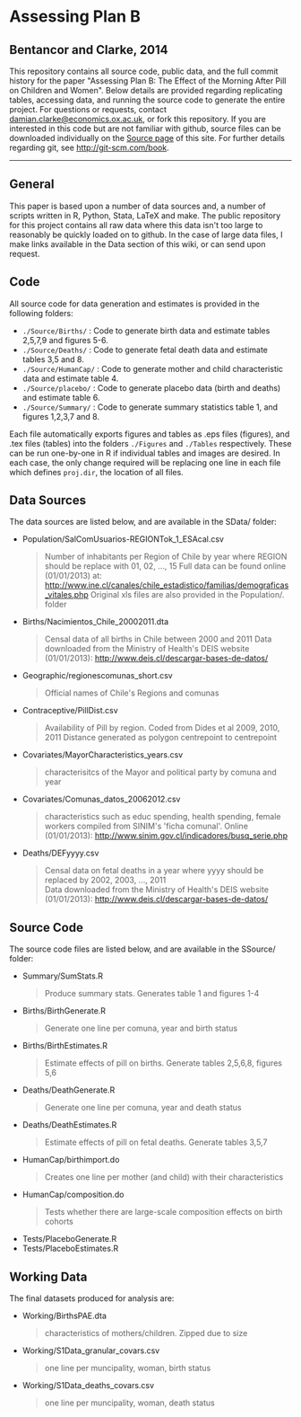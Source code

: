 # Assessing Plan B
## Bentancor and Clarke, 2014


This repository contains all source code, public data, and the full commit history for the paper "Assessing Plan B: The Effect of the Morning After Pill on Children and Women".  Below details are provided regarding replicating tables, accessing data, and running the source code to generate the entire project.   For questions or requests, contact <damian.clarke@economics.ox.ac.uk>, or fork this repository.  If you are interested in this code but are not familiar with github, source files can be downloaded individually on the [Source page](https://github.com/damiancclarke/morning-after-pill/tree/master/Source) of this site.  For further details regarding git, see <http://git-scm.com/book>.

***

## General

This paper is based upon a number of data sources and, a number of scripts written in R, Python, Stata, LaTeX and make.  The public repository for this project contains all raw data where this data isn't too large to reasonably be quickly loaded on to github.  In the case of large data files, I make links available in the Data section of this wiki, or can send upon request.

## Code

All source code for data generation and estimates is provided in the following folders:
* `./Source/Births/` : Code to generate birth data and estimate tables 2,5,7,9 and figures 5-6.
* `./Source/Deaths/` : Code to generate fetal death data and estimate tables 3,5 and 8.
* `./Source/HumanCap/` : Code to generate mother and child characteristic data and estimate table 4.
* `./Source/placebo/` : Code to generate placebo data (birth and deaths) and estimate table 6.
* `./Source/Summary/` : Code to generate summary statistics table 1, and figures 1,2,3,7 and 8.

Each file automatically exports figures and tables as .eps files (figures), and .tex files (tables) into the folders `./Figures` and `./Tables` respectively.  These can be run one-by-one in R if individual tables and images are desired.  In each case, the only change required will be replacing one line in each file which defines `proj.dir`, the location of all files.


## Data Sources
The data sources are listed below, and are available in the SData/ folder:

* Population/SalComUsuarios-REGIONTok_1_ESAcal.csv
  > Number of inhabitants per Region of Chile by year 
  > where REGION should be replace with 01, 02, ..., 15 
  > Full data can be found online (01/01/2013) at:  
    http://www.ine.cl/canales/chile_estadistico/familias/demograficas_vitales.php 
  > Original xls files are also provided in the Population/. folder
* Births/Nacimientos_Chile_20002011.dta
  > Censal data of all births in Chile between 2000 and 2011
  > Data downloaded from the Ministry of Health's DEIS website (01/01/2013):
    http://www.deis.cl/descargar-bases-de-datos/
* Geographic/regionescomunas_short.csv
  > Official names of Chile's Regions and comunas
* Contraceptive/PillDist.csv
  > Availability of Pill by region.  Coded from Dides et al 2009, 2010, 2011
  > Distance generated as polygon centrepoint to centrepoint
* Covariates/MayorCharacteristics_years.csv
  > characterisitcs of the Mayor and political party by comuna and year
* Covariates/Comunas_datos_20062012.csv
  > characteristics such as educ spending, health spending, female workers
  > compiled from SINIM's 'ficha comunal'.  Online (01/01/2013):
    http://www.sinim.gov.cl/indicadores/busq_serie.php
* Deaths/DEFyyyy.csv
  > Censal data on fetal deaths in a year
  > where yyyy should be replaced by 2002, 2003, ..., 2011	
  > Data downloaded from the Ministry of Health's DEIS website (01/01/2013):
    http://www.deis.cl/descargar-bases-de-datos/

## Source Code
The source code files are listed below, and are available in the SSource/ folder:

* Summary/SumStats.R
  > Produce summary stats.  Generates table 1 and figures 1-4 
* Births/BirthGenerate.R
  > Generate one line per comuna, year and birth status
* Births/BirthEstimates.R
  > Estimate effects of pill on births. Generate tables 2,5,6,8, figures 5,6
* Deaths/DeathGenerate.R
  > Generate one line per comuna, year and death status
* Deaths/DeathEstimates.R
  > Estimate effects of pill on fetal deaths. Generate tables 3,5,7
* HumanCap/birthimport.do
  > Creates one line per mother (and child) with their characteristics
* HumanCap/composition.do
  > Tests whether there are large-scale composition effects on birth cohorts
* Tests/PlaceboGenerate.R
* Tests/PlaceboEstimates.R

## Working Data
The final datasets produced for analysis are:

* Working/BirthsPAE.dta 
  > characteristics of mothers/children.  Zipped due to size
* Working/S1Data_granular_covars.csv 
  > one line per muncipality, woman, birth status
* Working/S1Data_deaths_covars.csv 
  > one line per muncipality, woman, death status

